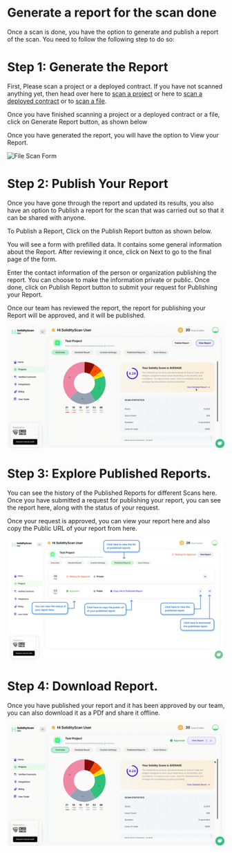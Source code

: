 # Generate a report for the scan done

Once a scan is done, you have the option to generate and publish a report of the scan. You need to follow the following step to do so:

# Step 1: Generate the Report

First, Please scan a project or a deployed contract. If you have not scanned anything yet, then head over here to [scan a project](./project) or here to [scan a deployed contract](./block) or to [scan a file](./filescan).

Once you have finished scanning a project or a deployed contract or a file, click on Generate Report button, as shown below

Once you have generated the report, you will have the option to View your Report.

![File Scan Form](./assets/images/report/generate.gif)

# Step 2: Publish Your Report

Once you have gone through the report and updated its results, you also have an option to Publish a report for the scan that was carried out so that it can be shared with anyone.

To Publish a Report, Click on the Publish Report button as shown below.

You will see a form with prefilled data. It contains some general information about the Report. After reviewing it once, click on Next to go to the final page of the form.

Enter the contact information of the person or organization publishing the report. You can choose to make the information private or public. Once done, click on Publish Report button to submit your request for Publishing your Report.

Once our team has reviewed the report, the report for publishing your Report will be approved, and it will be published.

![Publish Report](./assets/images/report/publish.gif)

# Step 3: Explore Published Reports.

You can see the history of the Published Reports for different Scans here. Once you have submitted a request for publishing your report, you can see the report here, along with the status of your request.

Once your request is approved, you can view your report here and also copy the Public URL of your report from here.

![File Scan Form](./assets/images/report/report_explorer.png)

# Step 4: Download Report.

Once you have published your report and it has been approved by our team, you can also download it as a PDf and share it offline.

![File Scan Form](./assets/images/report/download.gif)

